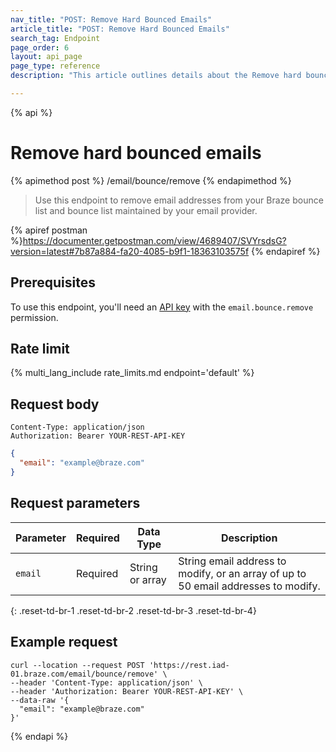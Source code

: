 ```yaml
---
nav_title: "POST: Remove Hard Bounced Emails"
article_title: "POST: Remove Hard Bounced Emails"
search_tag: Endpoint
page_order: 6
layout: api_page
page_type: reference
description: "This article outlines details about the Remove hard bounced email addresses Braze endpoint."

---
```

{% api %}
# Remove hard bounced emails
{% apimethod post %}
/email/bounce/remove
{% endapimethod %}

> Use this endpoint to remove email addresses from your Braze bounce list and bounce list maintained by your email provider.

{% apiref postman %}https://documenter.getpostman.com/view/4689407/SVYrsdsG?version=latest#7b87a884-fa20-4085-b9f1-18363103575f {% endapiref %}

## Prerequisites

To use this endpoint, you'll need an [API key]({{site.baseurl}}/api/basics#rest-api-key/) with the `email.bounce.remove` permission.

## Rate limit

{% multi_lang_include rate_limits.md endpoint='default' %}

## Request body

```
Content-Type: application/json
Authorization: Bearer YOUR-REST-API-KEY
```

```json
{
  "email": "example@braze.com"
}
```

## Request parameters

| Parameter | Required | Data Type | Description |
| ----------|-----------| ---------|------ |
| `email` | Required | String or array | String email address to modify, or an array of up to 50 email addresses to modify. |
{: .reset-td-br-1 .reset-td-br-2 .reset-td-br-3  .reset-td-br-4}

## Example request
```
curl --location --request POST 'https://rest.iad-01.braze.com/email/bounce/remove' \
--header 'Content-Type: application/json' \
--header 'Authorization: Bearer YOUR-REST-API-KEY' \
--data-raw '{
  "email": "example@braze.com"
}'
```

{% endapi %}
